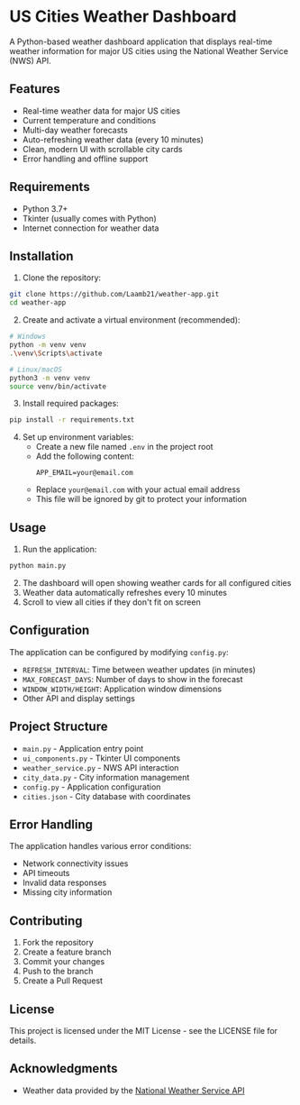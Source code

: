 # US Cities Weather Dashboard

A Python-based weather dashboard application that displays real-time weather information for major US cities using the National Weather Service (NWS) API.

## Features

- Real-time weather data for major US cities
- Current temperature and conditions
- Multi-day weather forecasts
- Auto-refreshing weather data (every 10 minutes)
- Clean, modern UI with scrollable city cards
- Error handling and offline support

## Requirements

- Python 3.7+
- Tkinter (usually comes with Python)
- Internet connection for weather data

## Installation

1. Clone the repository:
```bash
git clone https://github.com/Laamb21/weather-app.git
cd weather-app
```

2. Create and activate a virtual environment (recommended):
```bash
# Windows
python -m venv venv
.\venv\Scripts\activate

# Linux/macOS
python3 -m venv venv
source venv/bin/activate
```

3. Install required packages:
```bash
pip install -r requirements.txt
```

4. Set up environment variables:
   - Create a new file named `.env` in the project root
   - Add the following content:
     ```
     APP_EMAIL=your@email.com
     ```
   - Replace `your@email.com` with your actual email address
   - This file will be ignored by git to protect your information

## Usage

1. Run the application:
```bash
python main.py
```

2. The dashboard will open showing weather cards for all configured cities
3. Weather data automatically refreshes every 10 minutes
4. Scroll to view all cities if they don't fit on screen

## Configuration

The application can be configured by modifying `config.py`:

- `REFRESH_INTERVAL`: Time between weather updates (in minutes)
- `MAX_FORECAST_DAYS`: Number of days to show in the forecast
- `WINDOW_WIDTH/HEIGHT`: Application window dimensions
- Other API and display settings

## Project Structure

- `main.py` - Application entry point
- `ui_components.py` - Tkinter UI components
- `weather_service.py` - NWS API interaction
- `city_data.py` - City information management
- `config.py` - Application configuration
- `cities.json` - City database with coordinates

## Error Handling

The application handles various error conditions:
- Network connectivity issues
- API timeouts
- Invalid data responses
- Missing city information

## Contributing

1. Fork the repository
2. Create a feature branch
3. Commit your changes
4. Push to the branch
5. Create a Pull Request

## License

This project is licensed under the MIT License - see the LICENSE file for details.

## Acknowledgments

- Weather data provided by the [National Weather Service API](https://weather-gov.github.io/api/)